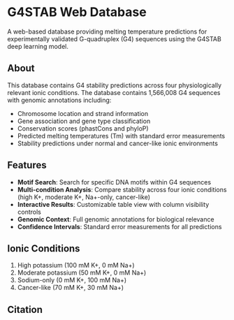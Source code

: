 # G4STAB Web Database

A web-based database providing melting temperature predictions for experimentally validated G-quadruplex (G4) sequences using the G4STAB deep learning model.

## About

This database contains G4 stability predictions across four physiologically relevant ionic conditions. The database contains 1,566,008 G4 sequences with genomic annotations including:

- Chromosome location and strand information
- Gene association and gene type classification  
- Conservation scores (phastCons and phyloP)
- Predicted melting temperatures (Tm) with standard error measurements
- Stability predictions under normal and cancer-like ionic environments

## Features

- **Motif Search**: Search for specific DNA motifs within G4 sequences
- **Multi-condition Analysis**: Compare stability across four ionic conditions (high K+, moderate K+, Na+-only, cancer-like)
- **Interactive Results**: Customizable table view with column visibility controls
- **Genomic Context**: Full genomic annotations for biological relevance
- **Confidence Intervals**: Standard error measurements for all predictions

## Ionic Conditions

1. High potassium (100 mM K+, 0 mM Na+)
2. Moderate potassium (50 mM K+, 0 mM Na+) 
3. Sodium-only (0 mM K+, 100 mM Na+)
4. Cancer-like (70 mM K+, 30 mM Na+)

## Citation
